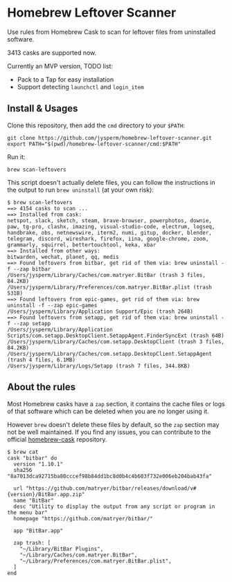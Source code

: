 # Homebrew Leftover Scanner
Use rules from Homebrew Cask to scan for leftover files from uninstalled software.

3413 casks are supported now.

Currently an MVP version, TODO list:

- Pack to a Tap for easy installation
- Support detecting `launchctl` and `login_item`

## Install & Usages

Clone this repository, then add the `cmd` directory to your `$PATH`:

```
git clone https://github.com/jysperm/homebrew-leftover-scanner.git
export PATH="$(pwd)/homebrew-leftover-scanner/cmd:$PATH"
```

Run it:

```
brew scan-leftovers
```

This script doesn't actually delete files, you can follow the instructions in the output to run `brew uninstall` (at your own risk):

```
$ brew scan-leftovers
==> 4154 casks to scan ...
==> Installed from cask:
netspot, slack, sketch, steam, brave-browser, powerphotos, downie, paw, tg-pro, clashx, imazing, visual-studio-code, electrum, logseq, handbrake, obs, netnewswire, iterm2, numi, gitup, docker, blender, telegram, discord, wireshark, firefox, iina, google-chrome, zoom, grammarly, squirrel, bettertouchtool, keka, xbar
==> Installed from other ways:
bitwarden, wechat, planet, qq, medis
==> Found leftovers from bitbar, get rid of them via: brew uninstall -f --zap bitbar
/Users/jysperm/Library/Caches/com.matryer.BitBar (trash 3 files, 84.2KB)
/Users/jysperm/Library/Preferences/com.matryer.BitBar.plist (trash 531B)
==> Found leftovers from epic-games, get rid of them via: brew uninstall -f --zap epic-games
/Users/jysperm/Library/Application Support/Epic (trash 264B)
==> Found leftovers from setapp, get rid of them via: brew uninstall -f --zap setapp
/Users/jysperm/Library/Application Scripts/com.setapp.DesktopClient.SetappAgent.FinderSyncExt (trash 64B)
/Users/jysperm/Library/Caches/com.setapp.DesktopClient (trash 3 files, 84.2KB)
/Users/jysperm/Library/Caches/com.setapp.DesktopClient.SetappAgent (trash 4 files, 6.1MB)
/Users/jysperm/Library/Logs/Setapp (trash 7 files, 344.8KB)
```

## About the rules
Most Homebrew casks have a `zap` section, it contains the cache files or logs of that software which can be deleted when you are no longer using it.

However `brew` doesn't delete these files by default, so the `zap` section may not be well maintained. If you find any issues, you can contribute to the official [homebrew-cask](https://github.com/Homebrew/homebrew-cask) repository.

```
$ brew cat
cask "bitbar" do
  version "1.10.1"
  sha256 "8a7013dca92715ba80cccef98b84dd1bc8d0b4c4b603f732e006eb204bab43fa"

  url "https://github.com/matryer/bitbar/releases/download/v#{version}/BitBar.app.zip"
  name "BitBar"
  desc "Utility to display the output from any script or program in the menu bar"
  homepage "https://github.com/matryer/bitbar/"

  app "BitBar.app"

  zap trash: [
    "~/Library/BitBar Plugins",
    "~/Library/Caches/com.matryer.BitBar",
    "~/Library/Preferences/com.matryer.BitBar.plist",
  ]
end
```


